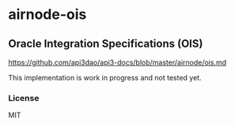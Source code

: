 # airnode-ois

## Oracle Integration Specifications (OIS)

https://github.com/api3dao/api3-docs/blob/master/airnode/ois.md

This implementation is work in progress and not tested yet.

### License

MIT